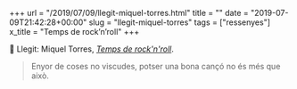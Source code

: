 +++
url = "/2019/07/09/llegit-miquel-torres.html"
title = ""
date = "2019-07-09T21:42:28+00:00"
slug = "llegit-miquel-torres"
tags = ["ressenyes"]
x_title = "Temps de rock’n’roll"
+++

📖 Llegit: Miquel Torres, [*Temps de rock'n'roll*](https://valenciaplaza.com/el-rock-el-temps-i-miquel-torres).

> Enyor de coses no viscudes, potser una bona cançó no és més que això.
